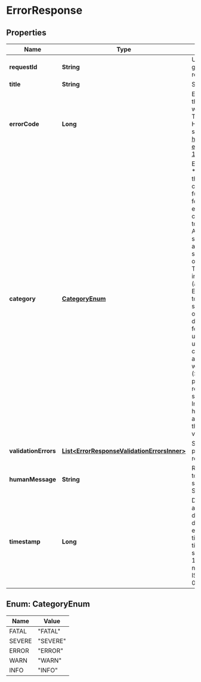 

# ErrorResponse


## Properties

| Name | Type | Description | Notes |
|------------ | ------------- | ------------- | -------------|
|**requestId** | **String** | Unique identifier of the error generated by Zenkipay for each request sent to the API. |  |
|**title** | **String** | Short description of the error. |  |
|**errorCode** | **Long** | Error code that helps to identify the reason for the problem when processing the request. This code will be based on the HTTP codes currently supported by the specification: https://www.rfc-editor.org/rfc/rfc9110#section-15 |  |
|**category** | [**CategoryEnum**](#CategoryEnum) | Error Category.   Possible values: * FATAL  - Any error that forces the service or application to close to prevent data loss (or further data loss). It is reserved for only the most egregious errors and situations where data corruption or loss is guaranteed to have occurred. * SEVERE - Any error that is fatal for the service, but not for the entire application (The service has stopped responding or an operation cannot be executed). These errors will force the intervention of the user (administrator or direct user). * ERROR  - Any error that is fatal to the operation, but not to the service or application (cannot open a required file, missing data, etc.). These errors will force the intervention of the user (administrator or direct user). * WARN   - Anything that could potentially cause application weirdness, but for which I am self-recovering. (Such as switching from a primary to a backup server, retrying an operation, losing secondary data, etc.) * INFO   - Informational messages highlighting the app&#39;s progress and possibly some minor bug that impacts the experience very little. |  |
|**validationErrors** | [**List&lt;ErrorResponseValidationErrorsInner&gt;**](ErrorResponseValidationErrorsInner.md) | Set of validations that did not pass when evaluating the request information. |  [optional] |
|**humanMessage** | **String** | Recommended error message to show buyers, this message is supported for English and Spanish languages. |  |
|**timestamp** | **Long** | Date and time in milliseconds and UTC format to identify the different requests in time, the different ones that have had errors.  The Unix epoch (or Unix time or POSIX time or Unix timestamp) is the number of seconds elapsed since January 1, 1970 (midnight UTC/GMT), not counting leap seconds (in ISO 8601: 1970-01-01T00: 00:00Z) |  |



## Enum: CategoryEnum

| Name | Value |
|---- | -----|
| FATAL | &quot;FATAL&quot; |
| SEVERE | &quot;SEVERE&quot; |
| ERROR | &quot;ERROR&quot; |
| WARN | &quot;WARN&quot; |
| INFO | &quot;INFO&quot; |



